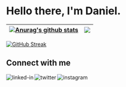 # Hello there, I'm Daniel.

| <a href="https://github.com/terdanny1/github-readme-stats"><img align="center" src="https://github-readme-stats.vercel.app/api?username=terdanny1&show_icons=true&include_all_commits=true&theme=aura&hide_border=true" alt="Anurag's github stats" /></a> | <a href="https://github.com/terdanny1/github-readme-stats"><img align="center" src="https://github-readme-stats.vercel.app/api/top-langs/?username=terdanny1&layout=compact&theme=aura&hide_border=true" /></a> |
| ------------- | ------------- |

[![GitHub Streak](http://github-readme-streak-stats.herokuapp.com?user=terdanny1&theme=tokyonight&date_format=M%20j%5B%2C%20Y%5D)](https://git.io/streak-stats)  

## Connect with me

[<img align="left" alt="linked-in" src="https://img.shields.io/badge/linkedin-%230077B5.svg?&style=for-the-badge&logo=linkedin&logoColor=white" />](https://www.linkedin.com/in/danielterhemen/)
[<img align="left" alt="twitter" src="https://img.shields.io/badge/twitter-%231877F2.svg?&style=for-the-badge&logo=twitter&logoColor=white" />](https://twitter.com/terdanconcept)
[<img align="left" alt="instagram" src="https://img.shields.io/badge/instagram-%231877F2.svg?&style=for-the-badge&logo=instagram&logoColor=white" />](https://instagram.com/terdanconcept)

<!--
**Terdanny1/Terdanny1** is a ✨ _special_ ✨ repository because its `README.md` (this file) appears on your GitHub profile.

Here are some ideas to get you started:

- 🔭 I’m currently working on ...
- 🌱 I’m currently learning ...
- 👯 I’m looking to collaborate on ...
- 🤔 I’m looking for help with ...
- 💬 Ask me about ...
- 📫 How to reach me: ...
- 😄 Pronouns: ...
- ⚡ Fun fact: ...
-->

